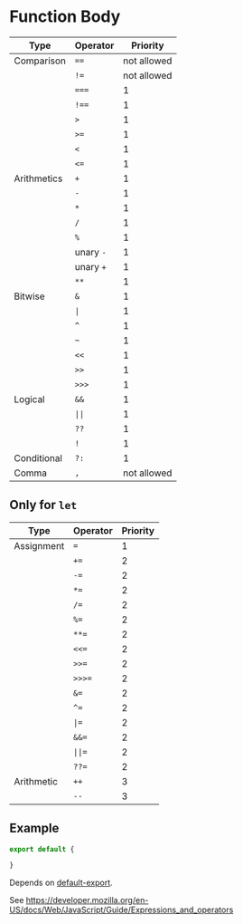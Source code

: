# Function Body

|Type       |Operator |Priority   |
|-----------|---------|-----------|
|Comparison |`==`     |not allowed|
|           |`!=`     |not allowed|
|           |`===`    |1          |
|           |`!==`    |1          |
|           |`>`      |1          |
|           |`>=`     |1          |
|           |`<`      |1          |
|           |`<=`     |1          |
|Arithmetics|`+`      |1          |
|           |`-`      |1          |
|           |`*`      |1          |
|           |`/`      |1          |
|           |`%`      |1          |
|           |unary `-`|1          |
|           |unary `+`|1          |
|           |`**`     |1          |
|Bitwise    |`&`      |1          |
|           |`\|`     |1          |
|           |`^`      |1          |
|           |`~`      |1          |
|           |`<<`     |1          |
|           |`>>`     |1          |
|           |`>>>`    |1          |
|Logical    |`&&`     |1          |
|           |`\|\|`   |1          |
|           |`??`     |1          |
|           |`!`      |1          |
|Conditional|`?:`     |1          |
|Comma      |`,`      |not allowed|

## Only for `let`

|Type       |Operator|Priority|
|-----------|--------|--------|
|Assignment |`=`     |1       |
|           |`+=`    |2       |
|           |`-=`    |2       |
|           |`*=`    |2       |
|           |`/=`    |2       |
|           |`%=`    |2       |
|           |`**=`   |2       |
|           |`<<=`   |2       |
|           |`>>=`   |2       |
|           |`>>>=`  |2       |
|           |`&=`    |2       |
|           |`^=`    |2       |
|           |`\|=`   |2       |
|           |`&&=`   |2       |
|           |`\|\|=` |2       |
|           |`??=`   |2       |
|Arithmetic |`++`    |3       |
|           |`--`    |3       |

## Example

```js
export default {

}
```

Depends on [default-export](./211-default-export.md).

See https://developer.mozilla.org/en-US/docs/Web/JavaScript/Guide/Expressions_and_operators
